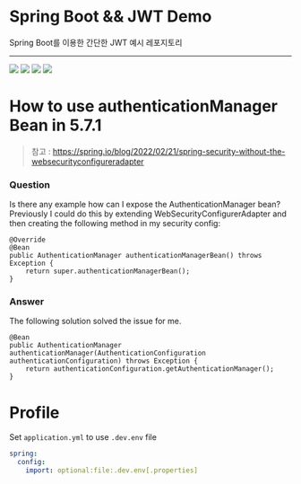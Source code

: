 # Spring Boot && JWT Demo

Spring Boot를 이용한 간단한 JWT 예시 레포지토리 

---
<img src="https://img.shields.io/badge/postgresql-gray?style=for-the-badge&logo=postgresql&logoColor=white"> <img src="https://img.shields.io/badge/Spring Boot-green?style=for-the-badge&logo=spring&logoColor=white"> <img src="https://img.shields.io/badge/redis-red?style=for-the-badge&logo=redis&logoColor=black"> <img src="https://img.shields.io/badge/Swagger-gree?style=for-the-badge&logo=Swagger&logoColor=black">


# How to use authenticationManager Bean in 5.7.1

> 참고 : https://spring.io/blog/2022/02/21/spring-security-without-the-websecurityconfigureradapter

### Question
Is there any example how can I expose the AuthenticationManager bean? Previously I could do this by extending WebSecurityConfigurerAdapter and then creating the following method in my security config:
```
@Override
@Bean
public AuthenticationManager authenticationManagerBean() throws Exception {
    return super.authenticationManagerBean();
}
```

### Answer
The following solution solved the issue for me.
```
@Bean
public AuthenticationManager authenticationManager(AuthenticationConfiguration authenticationConfiguration) throws Exception {
    return authenticationConfiguration.getAuthenticationManager();
}
```

# Profile
Set ```application.yml``` to use ```.dev.env``` file
```yaml
spring:
  config:
    import: optional:file:.dev.env[.properties]
```